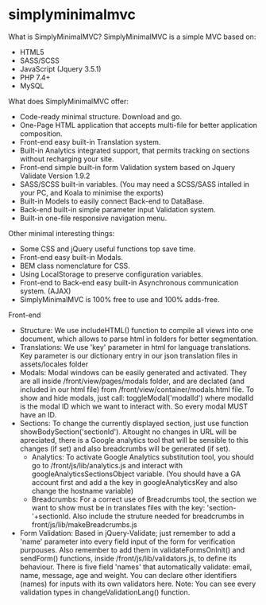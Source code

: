 # simplyminimalmvc

What is SimplyMinimalMVC?
SimplyMinimalMVC is a simple MVC based on:

- HTML5
- SASS/SCSS
- JavaScript (Jquery 3.5.1)
- PHP 7.4+
- MySQL

What does SimplyMinimalMVC offer:

- Code-ready minimal structure. Download and go.
- One-Page HTML application that accepts multi-file for better application composition.
- Front-end easy built-in Translation system.
- Built-in Analytics integrated support, that permits tracking on sections without recharging your site.
- Front-end simple built-in form Validation system based on Jquery Validate Version 1.9.2
- SASS/SCSS built-in variables. (You may need a SCSS/SASS intalled in your PC, and Koala to minimise the exports)
- Built-in Models to easily connect Back-end to DataBase.
- Back-end built-in simple parameter input Validation system.
- Built-in one-file responsive navigation menu.

Other minimal interesting things:

- Some CSS and jQuery useful functions top save time.
- Front-end easy built-in Modals.
- BEM class nomenclature for CSS.
- Using LocalStorage to preserve configuration variables.
- Front-end to Back-end easy built-in Asynchronous communication system. (AJAX)
- SimplyMinimalMVC is 100% free to use and 100% adds-free.

Front-end

- Structure: We use includeHTML() function to compile all views into one document, which allows to parse html in folders for better segmentation.
- Translations: We use 'key' parameter in html for language translations. Key parameter is our dictionary entry in our json translation files in assets/locales folder
- Modals: Modal windows can be easily generated and activated. They are all inside /front/view/pages/modals folder, and are declated (and included in our html file) from /front/view/container/modals.html file. To show and hide modals, just call: toggleModal('modalId') where modalId is the modal ID which we want to interact with. So every modal MUST have an ID.
- Sections: To change the currently displayed section, just use function showBodySection('sectionId'). Altought no changes in URL will be apreciated, there is a Google analytics tool that will be sensible to this changes (if set) and also breadcrumbs will be generated (if set).
    - Analytics: To activate Google Analytics substitution tool, you should go to /front/js/lib/analytics.js and interact with googleAnalyticsSectionsObject variable. (You should have a GA account first and add a the key in googleAnalyticsKey and also change the hostname variable)
    - Breadcrumbs: For a correct use of Breadcrumbs tool, the section we want to show must be in translates files with the key: 'section-'+sectionId. Also include the struture needed for breadcrumbs in front/js/lib/makeBreadcrumbs.js
- Form Validation: Based in jQuery-Validate; just remember to add a 'name' parameter into every field input of the form for verification purpouses. Also remember to add them in validateFormsOnInit() and sendForm() functions, inside /front/js/lib/validators.js, to define its behaviour. There is five field 'names' that automatically validate: email, name, message, age and weight. You can declare other identifiers (names) for inputs with its own validators here. Note: You can see every validation types in changeValidationLang() function.
